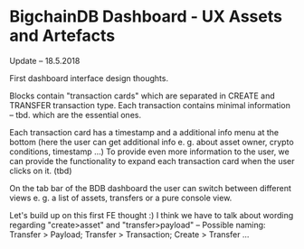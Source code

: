 # BigchainDB Dashboard - UX Assets and Artefacts

Update – 18.5.2018

First dashboard interface design thoughts.

Blocks contain "transaction cards" which are separated in CREATE and TRANSFER transaction type. 
Each transaction contains minimal information – tbd. which are the essential ones.

Each transaction card has a timestamp and a additional info menu at the bottom (here the user can get additional info e. g. about asset owner, crypto conditions, timestamp …)
To provide even more information to the user, we can provide the functionality to expand each transaction card when the user clicks on it. (tbd)

On the tab bar of the BDB dashboard the user can switch between different views e. g. a list of assets, transfers or a pure console view.

Let's build up on this first FE thought :)
I think we have to talk about wording regarding "create>asset" and "transfer>payload" – Possible naming: Transfer > Payload; Transfer > Transaction; Create > Transfer …
